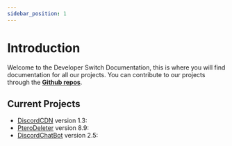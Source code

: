 ```yaml
---
sidebar_position: 1
---
```


# Introduction

Welcome to the Developer Switch Documentation, this is where you will find documentation for all our projects. You can contribute to our projects through the **[Github repos](https://github.com/NicoRuizDev?tab=repositories)**.

## Current Projects

- [DiscordCDN](https://github.com/NicoRuizDev/DiscordCDN) version 1.3:
- [PteroDeleter](https://github.com/NicoRuizDev/PteroDeleter) version 8.9:
- [DiscordChatBot](https://github.com/NicoRuizDev/DiscordChatBot) version 2.5:
